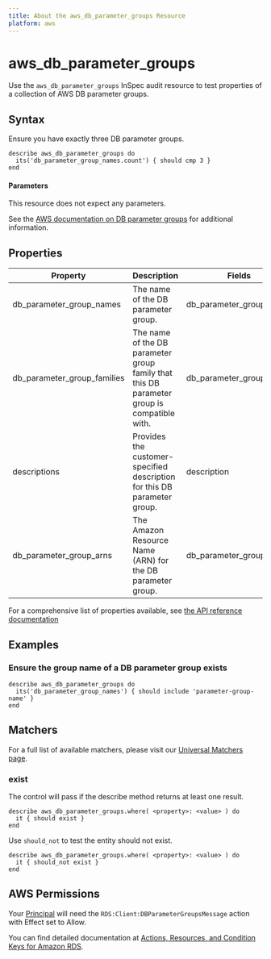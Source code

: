 ```yaml
---
title: About the aws_db_parameter_groups Resource
platform: aws
---
```


# aws_db_parameter_groups

Use the `aws_db_parameter_groups` InSpec audit resource to test properties of a collection of AWS DB parameter groups.

## Syntax

Ensure you have exactly three DB parameter groups.

    describe aws_db_parameter_groups do
      its('db_parameter_group_names.count') { should cmp 3 }
    end

#### Parameters

This resource does not expect any parameters.

See the [AWS documentation on DB parameter groups](https://docs.aws.amazon.com/AWSCloudFormation/latest/UserGuide/aws-properties-rds-dbparametergroup.html) for additional information.

## Properties

| Property | Description | Fields |
| --- | --- | --- |
| db_parameter_group_names | The name of the DB parameter group. | db_parameter_group_name |
| db_parameter_group_families | The name of the DB parameter group family that this DB parameter group is compatible with. | db_parameter_group_family |
| descriptions | Provides the customer-specified description for this DB parameter group. | description |
| db_parameter_group_arns | The Amazon Resource Name (ARN) for the DB parameter group. | db_parameter_group_arn |

For a comprehensive list of properties available, see [the API reference documentation](https://docs.aws.amazon.com/AmazonRDS/latest/APIReference/API_DBParameterGroup.html)

## Examples

### Ensure the group name of a DB parameter group exists

    describe aws_db_parameter_groups do
      its('db_parameter_group_names') { should include 'parameter-group-name' }
    end

## Matchers

For a full list of available matchers, please visit our [Universal Matchers page](https://www.inspec.io/docs/reference/matchers/).

### exist

The control will pass if the describe method returns at least one result.

    describe aws_db_parameter_groups.where( <property>: <value> ) do
      it { should exist }
    end

Use `should_not` to test the entity should not exist.

    describe aws_db_parameter_groups.where( <property>: <value> ) do
      it { should_not exist }
    end

## AWS Permissions

Your [Principal](https://docs.aws.amazon.com/IAM/latest/UserGuide/intro-structure.html#intro-structure-principal) will need the `RDS:Client:DBParameterGroupsMessage` action with Effect set to Allow.

You can find detailed documentation at [Actions, Resources, and Condition Keys for Amazon RDS](https://docs.aws.amazon.com/IAM/latest/UserGuide/list_amazonrds.html).
